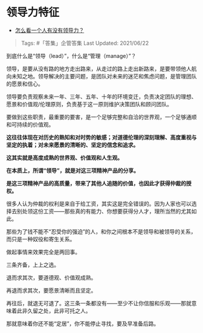 # 领导力特征

- [怎么看一个人有没有领导力？](https://www.zhihu.com/question/430981016/answer/1718155200)
  
>Tags: #「答集」企管答集 
>Last Updated: 2021/06/22


到底什么是“领导（lead）”，什么是“管理（manage）”？

领导，是要从没有路的地方走出路来，从走过的路上走出新路来，是要带领他人航向未知之地。领导解决的主要问题，是团队对未来的迷茫和焦虑问题，是管理团队的愿景和信心。

领导要负责观察未来一年、三年、五年、十年的环境变迁，负责决定团队的理想、愿景和价值观/伦理原则，负责基于这一原则维护决策团队和顾问团队。

要做到这些职责，最重要的要害，是一个足够完整和自洽的世界观，一个足够通顺和可持续的价值观。

**这往往体现在对历史的熟知和对时势的敏感；对道德伦理的深刻理解、高度重视与坚定的执着；对未来愿景的清晰的、坚定的信念和追求。**

**这其实就是高度成熟的世界观、价值观和人生观。**

**在本质上，所谓“领导”，就是对这三项精神产品的分享。**

**是这三项精神产品的高质量，带来了其他人追随的价值，也因此才获得仲裁的授权。**

很多人认为仲裁的权利是来自于给工资，其实这是完全错误的。因为人家也可以选择去别处领这份工资——那些真的有能力、你想要获得分人才，理所当然的尤其如此。

那些为了钱不能不“忍受你的强迫”的人，和你之间根本不是领导和被领导的关系，而只是一种奴役和寄生关系。

做起事情来效果完全是两回事。

三条齐备，上上之选。

退而求其次，要道德观、价值观成熟。

再退而求其次，要愿景清晰而且坚定。

再往后，就退无可退了。这三条一条都没有——至少不让你信服和乐观——那就意味着此非久留之处，此非可托之人。

那就意味着你还不能“定居”，你不能停止寻找，要及早准备后路。